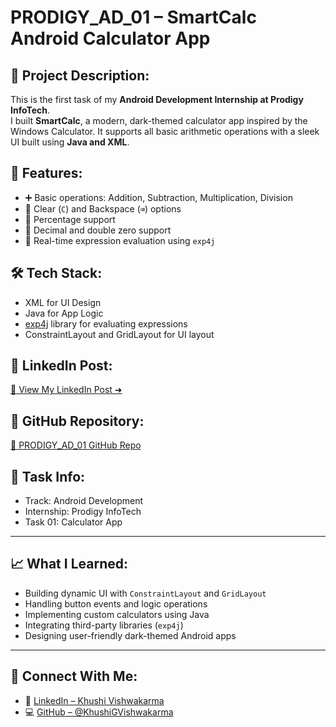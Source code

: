 # PRODIGY_AD_01 – SmartCalc Android Calculator App

## 📱 Project Description:
This is the first task of my **Android Development Internship at Prodigy InfoTech**.  
I built **SmartCalc**, a modern, dark-themed calculator app inspired by the Windows Calculator. It supports all basic arithmetic operations with a sleek UI built using **Java and XML**.

## 🔧 Features:
- ➕ Basic operations: Addition, Subtraction, Multiplication, Division
- 🔁 Clear (`C`) and Backspace (`⌫`) options
- 💯 Percentage support
- 🧮 Decimal and double zero support
- 📲 Real-time expression evaluation using `exp4j`

## 🛠️ Tech Stack:
- XML for UI Design
- Java for App Logic
- [exp4j](https://www.objecthunter.net/exp4j/) library for evaluating expressions
- ConstraintLayout and GridLayout for UI layout

## 📎 LinkedIn Post:
[🔗 View My LinkedIn Post ➜](https://www.linkedin.com/posts/khushi-vishwakarma-152188341_androiddevelopment-java-xml-activity-7328401145717002240-CVhn)

## 📂 GitHub Repository:
[🔗 PRODIGY_AD_01 GitHub Repo](https://github.com/KhushiGVishwakarma/PRODIGY_AD_01)

## 📌 Task Info:
- Track: Android Development
- Internship: Prodigy InfoTech
- Task 01: Calculator App

---

## 📈 What I Learned:
- Building dynamic UI with `ConstraintLayout` and `GridLayout`
- Handling button events and logic operations
- Implementing custom calculators using Java
- Integrating third-party libraries (`exp4j`)
- Designing user-friendly dark-themed Android apps

---

## 🚀 Connect With Me:
- 💼 [LinkedIn – Khushi Vishwakarma](https://www.linkedin.com/in/khushi-vishwakarma-152188341)
- 💻 [GitHub – @KhushiGVishwakarma](https://github.com/KhushiGVishwakarma)
